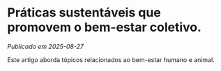 # Práticas sustentáveis que promovem o bem-estar coletivo.

*Publicado em 2025-08-27*

Este artigo aborda tópicos relacionados ao bem-estar humano e animal.
